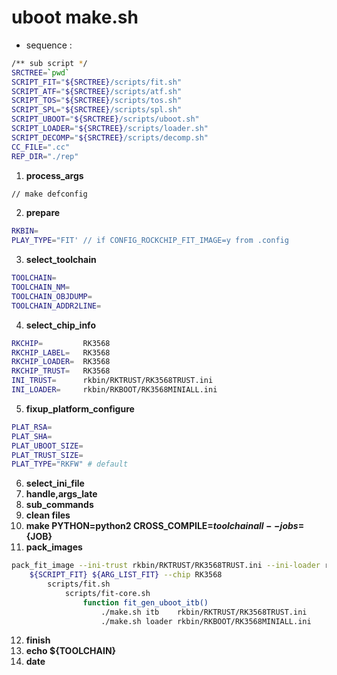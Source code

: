 # uboot make.sh 

- sequence :   
```bash
/** sub script */
SRCTREE=`pwd`
SCRIPT_FIT="${SRCTREE}/scripts/fit.sh"
SCRIPT_ATF="${SRCTREE}/scripts/atf.sh"
SCRIPT_TOS="${SRCTREE}/scripts/tos.sh"
SCRIPT_SPL="${SRCTREE}/scripts/spl.sh"
SCRIPT_UBOOT="${SRCTREE}/scripts/uboot.sh"
SCRIPT_LOADER="${SRCTREE}/scripts/loader.sh"
SCRIPT_DECOMP="${SRCTREE}/scripts/decomp.sh"
CC_FILE=".cc"
REP_DIR="./rep"
```
  01. **process_args**  
```bash
// make defconfig
```
  02. **prepare**  
```bash
RKBIN=
PLAY_TYPE="FIT'	// if CONFIG_ROCKCHIP_FIT_IMAGE=y from .config
```
  03. **select_toolchain**  
```bash
TOOLCHAIN=
TOOLCHAIN_NM=
TOOLCHAIN_OBJDUMP=
TOOLCHAIN_ADDR2LINE=
```
  04. **select_chip_info**  
```bash
RKCHIP=			RK3568
RKCHIP_LABEL=	RK3568	
RKCHIP_LOADER=	RK3568
RKCHIP_TRUST=	RK3568
INI_TRUST=		rkbin/RKTRUST/RK3568TRUST.ini
INI_LOADER=		rkbin/RKBOOT/RK3568MINIALL.ini
```
  05. **fixup_platform_configure**  
```bash
PLAT_RSA=
PLAT_SHA=
PLAT_UBOOT_SIZE=
PLAT_TRUST_SIZE=
PLAT_TYPE="RKFW" # default
```
  06. **select_ini_file**  
  07. **handle,args_late**  
  08. **sub_commands**  
  09. **clean files**  
  10. **make PYTHON=python2 CROSS_COMPILE=${toolchain} all --jobs=${JOB}**  
  11. **pack_images**  
```bash
pack_fit_image --ini-trust rkbin/RKTRUST/RK3568TRUST.ini --ini-loader rkbin/RKBOOT?RK3568MINIALL.ini 
	${SCRIPT_FIT} ${ARG_LIST_FIT} --chip RK3568
		scripts/fit.sh
			scripts/fit-core.sh
				function fit_gen_uboot_itb()
					./make.sh itb 	 rkbin/RKTRUST/RK3568TRUST.ini
					./make.sh loader rkbin/RKBOOT/RK3568MINIALL.ini
```
  12. **finish**  
  13. **echo ${TOOLCHAIN}**  
  14. **date**  
 
